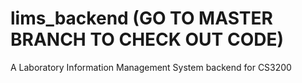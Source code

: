 # lims_backend (GO TO MASTER BRANCH TO CHECK OUT CODE)
A Laboratory Information Management System backend for CS3200
